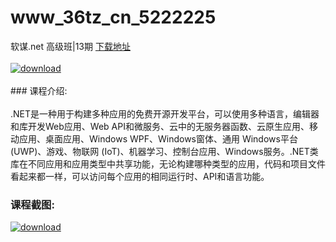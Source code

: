 # www_36tz_cn_5222225
软谋.net 高级班|13期
[下载地址](http://www.36tz.cn/article/5222225 "下载地址")
<br/></br>[![download](http://36tz.cn/muke_img/2021_12_1-86-300x150.png "下载地址")](http://www.36tz.cn/article/5222225 "下载地址")
<br/></br>### 课程介绍:<br/></br>.NET是一种用于构建多种应用的免费开源开发平台，可以使用多种语言，编辑器和库开发Web应用、Web API和微服务、云中的无服务器函数、云原生应用、移动应用、桌面应用、Windows WPF、Windows窗体、通用 Windows平台 (UWP)、游戏、物联网 (IoT)、机器学习、控制台应用、Windows服务。.NET类库在不同应用和应用类型中共享功能，无论构建哪种类型的应用，代码和项目文件看起来都一样，可以访问每个应用的相同运行时、API和语言功能。

### 课程截图:
[![download](http://36tz.cn/muke_img/2021_12_2-54.png "下载地址")](http://www.36tz.cn/article/5222225 "下载地址")
